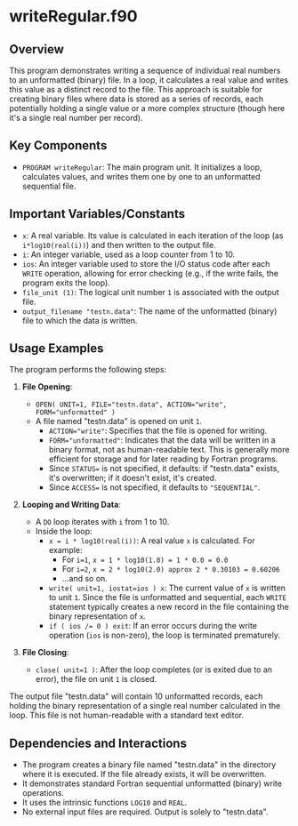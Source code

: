 # writeRegular.f90

## Overview
This program demonstrates writing a sequence of individual real numbers to an unformatted (binary) file. In a loop, it calculates a real value and writes this value as a distinct record to the file. This approach is suitable for creating binary files where data is stored as a series of records, each potentially holding a single value or a more complex structure (though here it's a single real number per record).

## Key Components
- `PROGRAM writeRegular`: The main program unit. It initializes a loop, calculates values, and writes them one by one to an unformatted sequential file.

## Important Variables/Constants
- `x`: A real variable. Its value is calculated in each iteration of the loop (as `i*log10(real(i))`) and then written to the output file.
- `i`: An integer variable, used as a loop counter from 1 to 10.
- `ios`: An integer variable used to store the I/O status code after each `WRITE` operation, allowing for error checking (e.g., if the write fails, the program exits the loop).
- `file_unit (1)`: The logical unit number `1` is associated with the output file.
- `output_filename "testn.data"`: The name of the unformatted (binary) file to which the data is written.

## Usage Examples
The program performs the following steps:

1.  **File Opening**:
    *   `OPEN( UNIT=1, FILE="testn.data", ACTION="write", FORM="unformatted" )`
    *   A file named "testn.data" is opened on unit `1`.
        *   `ACTION="write"`: Specifies that the file is opened for writing.
        *   `FORM="unformatted"`: Indicates that the data will be written in a binary format, not as human-readable text. This is generally more efficient for storage and for later reading by Fortran programs.
        *   Since `STATUS=` is not specified, it defaults: if "testn.data" exists, it's overwritten; if it doesn't exist, it's created.
        *   Since `ACCESS=` is not specified, it defaults to `"SEQUENTIAL"`.

2.  **Looping and Writing Data**:
    *   A `DO` loop iterates with `i` from 1 to 10.
    *   Inside the loop:
        *   `x = i * log10(real(i))`: A real value `x` is calculated. For example:
            *   For `i=1`, `x = 1 * log10(1.0) = 1 * 0.0 = 0.0`
            *   For `i=2`, `x = 2 * log10(2.0) approx 2 * 0.30103 = 0.60206`
            *   ...and so on.
        *   `write( unit=1, iostat=ios ) x`: The current value of `x` is written to unit `1`. Since the file is unformatted and sequential, each `WRITE` statement typically creates a new record in the file containing the binary representation of `x`.
        *   `if ( ios /= 0 ) exit`: If an error occurs during the write operation (`ios` is non-zero), the loop is terminated prematurely.

3.  **File Closing**:
    *   `close( unit=1 )`: After the loop completes (or is exited due to an error), the file on unit `1` is closed.

The output file "testn.data" will contain 10 unformatted records, each holding the binary representation of a single real number calculated in the loop. This file is not human-readable with a standard text editor.

## Dependencies and Interactions
- The program creates a binary file named "testn.data" in the directory where it is executed. If the file already exists, it will be overwritten.
- It demonstrates standard Fortran sequential unformatted (binary) write operations.
- It uses the intrinsic functions `LOG10` and `REAL`.
- No external input files are required. Output is solely to "testn.data".
